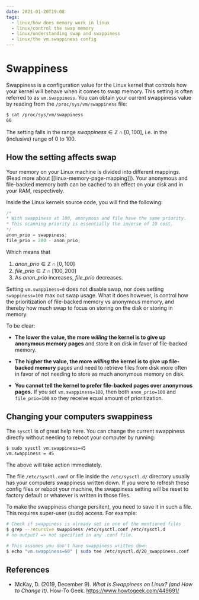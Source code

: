 ```yaml
---
date: 2021-01-20T19:08
tags: 
  - linux/how does memory work in linux
  - linux/control the swap memory
  - linux/understanding swap and swappiness
  - linux/the vm.swappiness config
---
```


# Swappiness

Swappiness is a configuration value for the Linux kernel that controls how your
kernel will behave when it comes to swap memory. This setting is often referred
to as `vm.swappiness`. You can obtain your current swappiness value by reading
from the `/proc/sys/vm/swappiness` file:

```sh
$ cat /proc/sys/vm/swappiness
60
```

The setting falls in the range $swappiness \in \mathbb{Z} \cap [0, 100]$, i.e.
in the (inclusive) range of 0 to 100.

## How the setting affects swap

Your memory on your Linux machine is divided into different mappings. (Read more
about [[linux-memory-page-mapping]]). Your anonymous and file-backed memory both can
be cached to an effect on your disk and in your RAM, respectively.

Inside the Linux kernels source code, you will find the following:

```cpp
/*
* With swappiness at 100, anonymous and file have the same priority.
* This scanning priority is essentially the inverse of IO cost.
*/
anon_prio = swappiness;
file_prio = 200 - anon_prio;
```

Which means that

1. $anon\_prio \in \mathbb{Z} \cap [0, 100]$
2. $file\_prio \in \mathbb{Z} \cap [100, 200]$
3. As $anon\_prio$ increases, $file\_prio$ decreases.

Setting `vm.swappiness=0` does not disable swap, nor does setting
`swappiness=100` max out swap usage. What it does however, is control how the
prioritization of file-backed memory vs anonymous memory, and thereby how much
swap to focus on storing on the disk or storing in memory.

To be clear:

- **The lower the value, the more *willing* the kernel is to give up anonymous
  memory pages** and store it on disk in favor of file-backed memory.
  
- **The higher the value, the more *willing* the kernel is to give up file-backed
  memory** pages and need to retrieve files from disk more often in favor of not
  needing to store as much anonymous memory on disk.
  
- **You cannot tell the kernel to prefer file-backed pages over anonymous
  pages.** If you set `vm.swappiness=100`, then both `anon_prio=100` and
  `file_prio=100` so they receive equal amount of prioritization.

## Changing your computers swappiness

The `sysctl` is of great help here. You can change the current swappiness
directly without needing to reboot your computer by running:

```sh
$ sudo sysctl vm.swappiness=45
vm.swappiness = 45
```

The above will take action immediately.

The file `/etc/sysctl.conf` or file inside the `/etc/sysctl.d/` directory usually
has your computers swappiness written down. If you were to refresh these config
files or reboot your machine, the swappiness setting will be reset to factory
default or whatever is written in those files.

To make the swappiness change persitent, you need to save it in such a file. This
requires super-user (sudo) access. For example:

```sh
# Check if swappiness is already set in one of the mentioned files
$ grep --recursive swappiness /etc/sysctl.conf /etc/sysctl.d
# no output? => not specified in any .conf file.

# This assumes you don't have swappiness written down
$ echo "vm.swappiness=60" | sudo tee /etc/sysctl.d/20_swappiness.conf
```

## References

- McKay, D. (2019, December 9). *What Is Swappiness on Linux? (and How to Change
  It)*. How-To Geek. <https://www.howtogeek.com/449691/>
